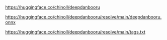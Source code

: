 
https://huggingface.co/chinoll/deepdanbooru

https://huggingface.co/chinoll/deepdanbooru/resolve/main/deepdanbooru.onnx

https://huggingface.co/chinoll/deepdanbooru/resolve/main/tags.txt